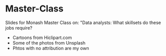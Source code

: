 # Master-Class
Slides for Monash Master Class on: "Data analysts: What skillsets do these jobs require?

- Cartoons from Hiclipart.com
- Some of the photos from Unsplash
- Phtos with no attribution are my own

